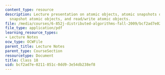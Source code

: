 ```yaml
---
content_type: resource
description: Lecture presentation on atomic objects, atomic snapshots of shared memory,
  snapshot atomic objects, and read/write atomic objects.
file: /media/courses/6-852j-distributed-algorithms-fall-2009/bcf2ad7e0211851c0dd93e54db238ef8_MIT6_852JF09_lec18.pdf
file_type: application/pdf
learning_resource_types:
- Lecture Notes
ocw_type: OCWFile
parent_title: Lecture Notes
parent_type: CourseSection
resourcetype: Document
title: Class 18
uid: bcf2ad7e-0211-851c-0dd9-3e54db238ef8
---
```

